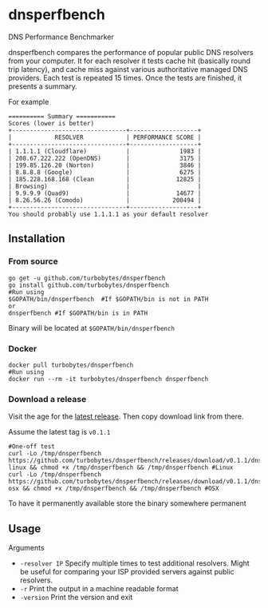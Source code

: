 # dnsperfbench
DNS Performance Benchmarker

dnsperfbench compares the performance of popular public DNS resolvers from your computer. It for each resolver it tests cache hit (basically round trip latency), and cache miss against various authoritative managed DNS providers. Each test is repeated 15 times. Once the tests are finished, it presents a summary.

For example

```
========== Summary ===========
Scores (lower is better)
+--------------------------------+-------------------+
|            RESOLVER            | PERFORMANCE SCORE |
+--------------------------------+-------------------+
| 1.1.1.1 (Cloudflare)           |              1983 |
| 208.67.222.222 (OpenDNS)       |              3175 |
| 199.85.126.20 (Norton)         |              3846 |
| 8.8.8.8 (Google)               |              6275 |
| 185.228.168.168 (Clean         |             12825 |
| Browsing)                      |                   |
| 9.9.9.9 (Quad9)                |             14677 |
| 8.26.56.26 (Comodo)            |            200494 |
+--------------------------------+-------------------+
You should probably use 1.1.1.1 as your default resolver
```

## Installation

### From source

```
go get -u github.com/turbobytes/dnsperfbench
go install github.com/turbobytes/dnsperfbench
#Run using
$GOPATH/bin/dnsperfbench  #If $GOPATH/bin is not in PATH
or
dnsperfbench #If $GOPATH/bin is in PATH
```

Binary will be located at `$GOPATH/bin/dnsperfbench`

### Docker

```
docker pull turbobytes/dnsperfbench
#Run using
docker run --rm -it turbobytes/dnsperfbench dnsperfbench
```

### Download a release

Visit the age for the [latest release](https://github.com/turbobytes/dnsperfbench/releases/latest). Then copy download link from there.

Assume the latest tag is `v0.1.1`

```
#One-off test
curl -Lo /tmp/dnsperfbench https://github.com/turbobytes/dnsperfbench/releases/download/v0.1.1/dnsperfbench-linux && chmod +x /tmp/dnsperfbench && /tmp/dnsperfbench #Linux
curl -Lo /tmp/dnsperfbench https://github.com/turbobytes/dnsperfbench/releases/download/v0.1.1/dnsperfbench-osx && chmod +x /tmp/dnsperfbench && /tmp/dnsperfbench #OSX
```

To have it permanently available store the binary somewhere permanent

## Usage

Arguments

- `-resolver IP` Specify multiple times to test additional resolvers. Might be useful for comparing your ISP provided servers against public resolvers.
- `-r` Print the output in a machine readable format
- `-version` Print the version and exit
